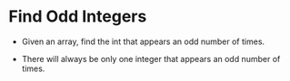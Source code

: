 # Find Odd Integers

- Given an array, find the int that appears an odd number of times.

- There will always be only one integer that appears an odd number of times.
